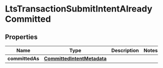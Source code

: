 

# LtsTransactionSubmitIntentAlreadyCommitted


## Properties

| Name | Type | Description | Notes |
|------------ | ------------- | ------------- | -------------|
|**committedAs** | [**CommittedIntentMetadata**](CommittedIntentMetadata.md) |  |  |



